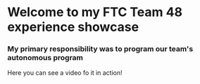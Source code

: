 # Welcome to my FTC Team 48 experience showcase

### My primary responsibility was to program our team's autonomous program

Here you can see a video fo it in action!

